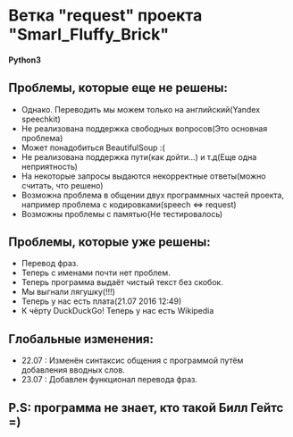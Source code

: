 # Ветка "request" проекта "Smarl_Fluffy_Brick"
#### Python3
## Проблемы, которые еще не решены:

 * Однако. Переводить мы можем только на английский(Yandex speechkit)
 * Не реализована поддержка свободных вопросов(Это основная проблема)
 * Может понадобиться BeautifulSoup :(
 * Не реализована поддержка пути(как дойти...) и т.д(Еще одна неприятность)
 * На некоторые запросы выдаются некорректные ответы(можно считать, что решено)
 * Возможна проблема в общении двух программных частей проекта, например проблема с кодировками(speech <=> request)
 * Возможны проблемы с памятью(Не тестировалось)

## Проблемы, которые уже решены:
 * Перевод фраз.
 * Теперь с именами почти нет проблем.
 * Теперь программа выдаёт чистый текст без скобок.
 * Мы выгнали лягушку(!!!)
 * Теперь у нас есть плата(21.07 2016 12:49)
 * К чёрту DuckDuckGo! Теперь у нас есть Wikipedia

## Глобальные изменения:
 * 22.07 : Изменён синтаксис общения с программой путём добавления вводных слов.
 * 23.07 : Добавлен функционал перевода фраз.

## P.S: программа не знает, кто такой Билл Гейтс =)
